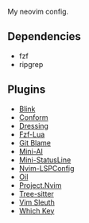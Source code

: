 My neovim config.

## Dependencies
- fzf
- ripgrep

## Plugins
- [Blink](https://github.com/Saghen/blink.nvim)
- [Conform](https://github.com/stevearc/conform.nvim)
- [Dressing](https://github.com/stevearc/dressing.nvim)
- [Fzf-Lua](https://github.com/ibhagwan/fzf-lua)
- [Git Blame](https://github.com/f-person/git-blame.nvim)
- [Mini-AI](https://github.com/echasnovski/mini.ai)
- [Mini-StatusLine](https://github.com/echasnovski/mini.statusline)
- [Nvim-LSPConfig](https://github.com/neovim/nvim-lspconfig)
- [Oil](https://github.com/stevearc/oil.nvim)
- [Project.Nvim](https://github.com/ahmedkhalf/project.nvim)
- [Tree-sitter](https://github.com/nvim-treesitter/nvim-treesitter)
- [Vim Sleuth](https://github.com/tpope/vim-sleuth)
- [Which Key](https://github.com/folke/which-key.nvim)
